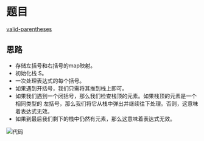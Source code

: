 # 题目

[valid-parentheses](https://leetcode-cn.com/problems/valid-parentheses/)

## 思路

- 存储左括号和右括号的map映射。
- 初始化栈 S。
- 一次处理表达式的每个括号。
- 如果遇到开括号，我们只需将其推到栈上即可。
- 如果我们遇到一个闭括号，那么我们检查栈顶的元素。如果栈顶的元素是一个 相同类型的 左括号，那么我们将它从栈中弹出并继续往下处理。否则，这意味着表达式无效。
- 如果到最后我们剩下的栈中仍然有元素，那么这意味着表达式无效。

![代码](https://pic4.zhimg.com/80/v2-c16848d75d92a969c4c0be095c8a9a03_hd.jpg)
